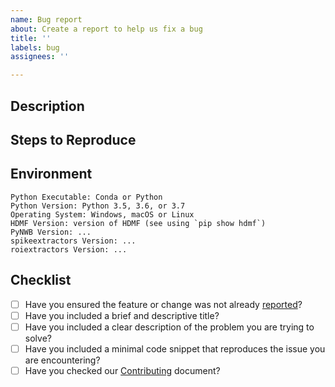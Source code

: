 ```yaml
---
name: Bug report
about: Create a report to help us fix a bug
title: ''
labels: bug
assignees: ''

---
```


## Description

<!--Please provide the following in your bug report:-->

## Steps to Reproduce

<!--Provide a minimal code snippet here to reproduce this error.-->

## Environment

<!--Please describe your environment according to the following bullet points.-->

    Python Executable: Conda or Python
    Python Version: Python 3.5, 3.6, or 3.7
    Operating System: Windows, macOS or Linux
    HDMF Version: version of HDMF (see using `pip show hdmf`)
    PyNWB Version: ...
    spikeextractors Version: ...
    roiextractors Version: ...
    

## Checklist

- [ ] Have you ensured the feature or change was not already [reported](https://github.com/catalystneuro/nwb-conversion-tools/issues)?
- [ ] Have you included a brief and descriptive title?
- [ ] Have you included a clear description of the problem you are trying to solve?
- [ ] Have you included a minimal code snippet that reproduces the issue you are encountering?
- [ ] Have you checked our [Contributing](https://github.com/catalystneuro/nwb-conversion-tools/blob/master/docs/contribute.rst) document?